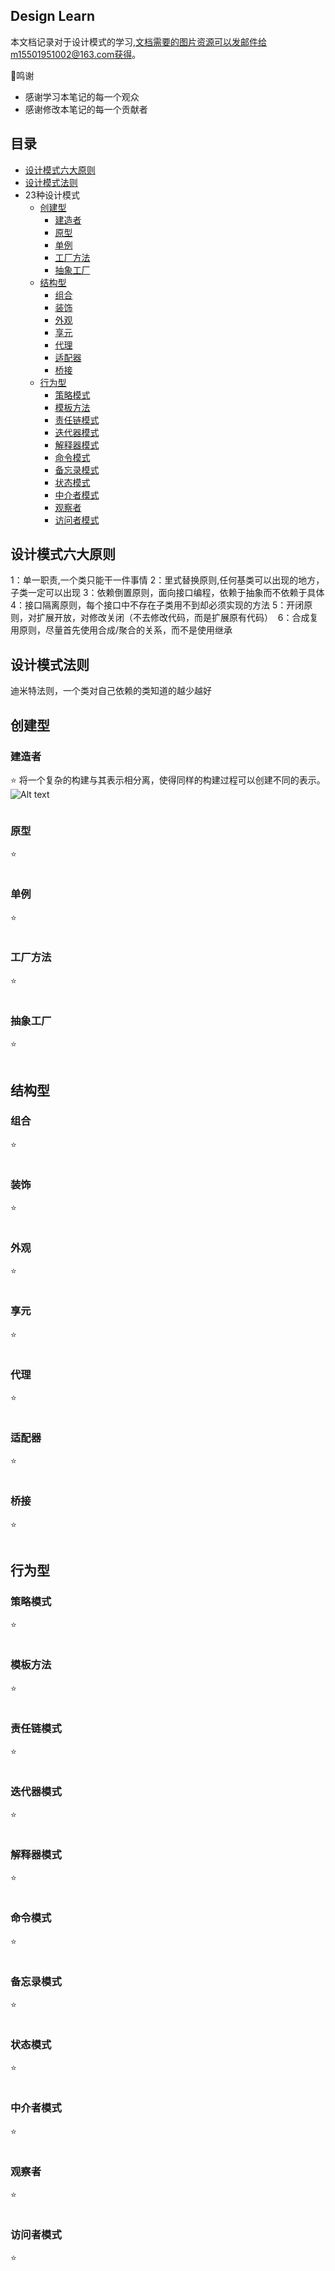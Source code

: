 ## Design Learn
本文档记录对于设计模式的学习,文档需要的图片资源可以发邮件给m15501951002@163.com获得。

:100:鸣谢
- 感谢学习本笔记的每一个观众
- 感谢修改本笔记的每一个贡献者

## 目录
- [设计模式六大原则](#设计模式六大原则)
- [设计模式法则](#设计模式法则)
- 23种设计模式
  - [创建型](#创建型)
    - [建造者](#建造者)
	- [原型](#原型)
	- [单例](#单例)
	- [工厂方法](#工厂方法)
	- [抽象工厂](#抽象工厂)
  - [结构型](#结构型)
    - [组合](#组合)
	- [装饰](#装饰)
	- [外观](#外观)
	- [享元](#享元)
	- [代理](代理)
	- [适配器](#适配器)
	- [桥接](#桥接)
  - [行为型](#行为型)
    - [策略模式](#策略模式)
	- [模板方法](#模板方法)
	- [责任链模式](#责任链模式)
	- [迭代器模式](#迭代器模式)
	- [解释器模式](#解释器模式)
	- [命令模式](#命令模式)
	- [备忘录模式](#备忘录模式)
	- [状态模式](#状态模式)
	- [中介者模式](#中介者模式)
	- [观察者](#观察者)
	- [访问者模式](#访问者模式)

## 设计模式六大原则
1：单一职责,一个类只能干一件事情
2：里式替换原则,任何基类可以出现的地方，子类一定可以出现
3：依赖倒置原则，面向接口编程，依赖于抽象而不依赖于具体
4：接口隔离原则，每个接口中不存在子类用不到却必须实现的方法
5：开闭原则，对扩展开放，对修改关闭（不去修改代码，而是扩展原有代码） 
6：合成复用原则，尽量首先使用合成/聚合的关系，而不是使用继承
## 设计模式法则
迪米特法则，一个类对自己依赖的类知道的越少越好

## 创建型

### 建造者
:star: 将一个复杂的构建与其表示相分离，使得同样的构建过程可以创建不同的表示。
![Alt text](https://github.com/independenter/source-learning/blob/master/23%E7%A7%8D%E8%AE%BE%E8%AE%A1%E6%A8%A1%E5%BC%8F/res/create-build.png)
```
```

### 原型
:star: 
```
```

### 单例
:star: 
```
```

### 工厂方法
:star: 
```
```

### 抽象工厂
:star: 
```
```

## 结构型

### 组合
:star: 
```
```

### 装饰
:star: 
```
```

### 外观
:star: 
```
```

### 享元
:star: 
```
```

### 代理
:star: 
```
```

### 适配器
:star: 
```
```

### 桥接
:star: 
```
```

## 行为型

### 策略模式
:star: 
```
```

### 模板方法
:star: 
```
```

### 责任链模式
:star: 
```
```

### 迭代器模式
:star: 
```
```

### 解释器模式
:star: 
```
```

### 命令模式
:star: 
```
```

### 备忘录模式
:star: 
```
```

### 状态模式
:star: 
```
```

### 中介者模式
:star: 
```
```

### 观察者
:star: 
```
```

### 访问者模式
:star: 
```
```
